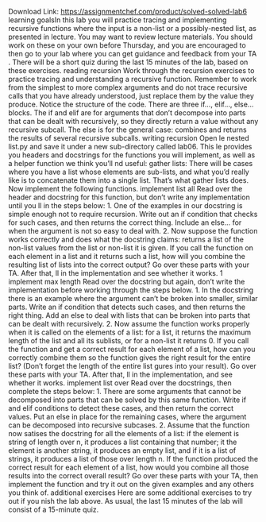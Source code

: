 Download Link: https://assignmentchef.com/product/solved-solved-lab6
<br>
learning goalsIn this lab you will practice tracing and implementing recursive functions where the input is a non-list or a possibly-nested list, as presented in lecture. You may want to review lecture materials. You should work on these on your own before Thursday, and you are encouraged to then go to your lab where you can get guidance and feedback from your TA . There will be a short quiz during the last 15 minutes of the lab, based on these exercises. reading recursion Work through the recursion exercises to practice tracing and understanding a recursive function. Remember to work from the simplest to more complex arguments and do not trace recursive calls that you have already understood, just replace them by the value they produce. Notice the structure of the code. There are three if…, elif…, else… blocks. The if and elif are for arguments that don’t decompose into parts that can be dealt with recursively, so they directly return a value without any recursive subcall. The else is for the general case: combines and returns the results of several recursive subcalls. writing recursion Open le nested list.py and save it under a new sub-directory called lab06. This le provides you headers and docstrings for the functions you will implement, as well as a helper function we think you’ll nd useful: gather lists: There will be cases where you have a list whose elements are sub-lists, and what you’d really like is to concatenate them into a single list. That’s what gather lists does. Now implement the following functions. implement list all Read over the header and docstring for this function, but don’t write any implementation until you ll in the steps below: 1. One of the examples in our docstring is simple enough not to require recursion. Write out an if condition that checks for such cases, and then returns the correct thing. Include an else… for when the argument is not so easy to deal with. 2. Now suppose the function works correctly and does what the docstring claims: returns a list of the non-list values from the list or non-list it is given. If you call the function on each element in a list and it returns such a list, how will you combine the resulting list of lists into the correct output? Go over these parts with your TA. After that, ll in the implementation and see whether it works. 1 implement max length Read over the docstring but again, don’t write the implementation before working through the steps below. 1. In the docstring there is an example where the argument can’t be broken into smaller, similar parts. Write an if condition that detects such cases, and then returns the right thing. Add an else to deal with lists that can be broken into parts that can be dealt with recursively. 2. Now assume the function works properly when it is called on the elements of a list: for a list, it returns the maximum length of the list and all its sublists, or for a non-list it returns 0. If you call the function and get a correct result for each element of a list, how can you correctly combine them so the function gives the right result for the entire list? (Don’t forget the length of the entire list gures into your result). Go over these parts with your TA. After that, ll in the implementation, and see whether it works. implement list over Read over the docstrings, then complete the steps below: 1. There are some arguments that cannot be decomposed into parts that can be solved by this same function. Write if and elif conditions to detect these cases, and then return the correct values. Put an else in place for the remaining cases, where the argument can be decomposed into recursive subcases. 2. Assume that the function now satises the docstring for all the elements of a list: if the element is string of length over n, it produces a list containing that number; it the element is another string, it produces an empty list, and if it is a list of strings, it produces a list of those over length n. If the function produced the correct result for each element of a list, how would you combine all those results into the correct overall result? Go over these parts with your TA, then implement the function and try it out on the given examples and any others you think of. additional exercises Here are some additional exercises to try out if you nish the lab above. As usual, the last 15 minutes of the lab will consist of a 15-minute quiz.
